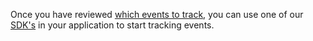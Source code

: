 Once you have reviewed [which events to track](what_to_track.md), you can use one of our [SDK's](../track_events/sdks/python.md) in your application to start tracking events. 
